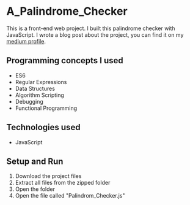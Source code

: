 # A_Palindrome_Checker
This is a front-end web project. I built this palindrome checker with JavaScript. I wrote a blog post about the project, you can find it on my [medium profile](https://medium.com/@marko.libor/my-first-javascript-project-bd3e08028257).

## Programming concepts I used
* ES6
* Regular Expressions
* Data Structures
* Algorithm Scripting
* Debugging
* Functional Programming

## Technologies used
* JavaScript

## Setup and Run
1. Download the project files
2. Extract all files from the zipped folder
3. Open the folder
4. Open the file called "Palindrom_Checker.js"